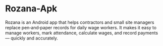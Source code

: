 # Rozana-Apk
Rozana is an Android app that helps contractors and small site managers replace pen‑and‑paper records for daily wage workers. It makes it easy to manage workers, mark attendance, calculate wages, and record payments — quickly and accurately.
